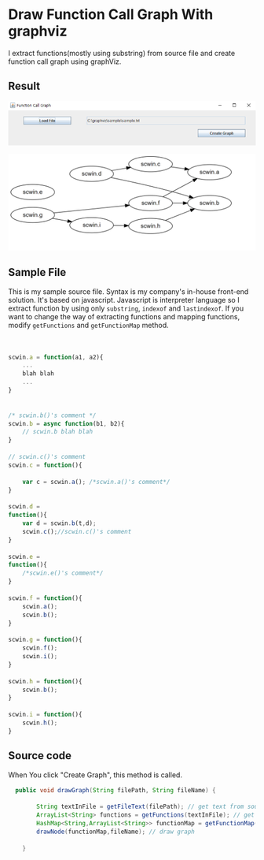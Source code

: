 # Draw Function Call Graph With graphviz



I extract functions(mostly using substring) from source file and create function call graph using graphViz. 

## Result

![image](./images/run.png)

![image](./images/result.png)


## Sample File

This is my sample source file. Syntax is my company's in-house front-end solution. It's based on javascript. Javascript is interpreter language so I extract function by using only `substring`, `indexof` and `lastindexof`. If you want to change the way of extracting functions and mapping functions, modify `getFunctions` and `getFunctionMap` method.
```javascript


scwin.a = function(a1, a2){
	...
	blah blah
	...
}


/* scwin.b()'s comment */
scwin.b = async function(b1, b2){
	// scwin.b blah blah
}

// scwin.c()'s comment
scwin.c = function(){
	
	var c = scwin.a(); /*scwin.a()'s comment*/
}

scwin.d = 
function(){
	var d = scwin.b(t,d);
	scwin.c();//scwin.c()'s comment
}

scwin.e = 
function(){
	/*scwin.e()'s comment*/
}

scwin.f = function(){
	scwin.a();
	scwin.b();
}

scwin.g = function(){
	scwin.f();
	scwin.i();
}

scwin.h = function(){
	scwin.b();
}

scwin.i = function(){
	scwin.h();
}
```

## Source code

When You click "Create Graph", this method is called.
```java
  public void drawGraph(String filePath, String fileName) {

        String textInFile = getFileText(filePath); // get text from source file.
        ArrayList<String> functions = getFunctions(textInFile); // get defined function
        HashMap<String,ArrayList<String>> functionMap = getFunctionMap(functions,textInFile);
        drawNode(functionMap,fileName); // draw graph
        
    }
```
